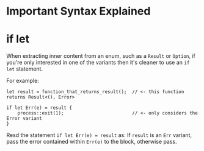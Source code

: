 # Important Syntax Explained

# if let

When extracting inner content from an enum, such as a `Result` or `Option`, if you're only interested in one of the variants then it's cleaner to use an `if let` statement.

For example:
```rust-lang
let result = function_that_returns_result();  // <- this function returns Result<(), Error>

if let Err(e) = result {
    process::exit(1);                         // <- only considers the Error variant
}
```

Resd the statement `if let Err(e) = result` as: If `result` is an `Err` variant, pass the error contained within `Err(e)` to the block, otherwise pass.
